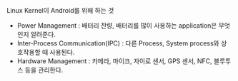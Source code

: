 Linux Kernel이 Android를 위해 하는 것
- Power Management : 배터리 잔량, 배터리를 많이 사용하는 application은 무엇인지 알려준다.
- Inter-Process Communication(IPC) : 다른 Process, System process와 상호작용할 때 사용된다.
- Hardware Management : 카메라, 마이크, 자이로 센서, GPS 센서, NFC, 블루투스 등을 관리한다.
